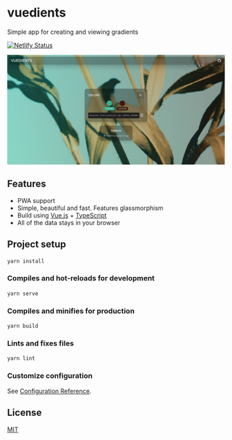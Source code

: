 # vuedients

Simple app for creating and viewing gradients

[![Netlify Status](https://api.netlify.com/api/v1/badges/f19a61be-779b-4611-bc8f-232049f4eb17/deploy-status)](https://app.netlify.com/sites/vuedients/deploys)

![Preview](.github/images/screenshot-2021.01.02-17_05_31.png)

## Features

- PWA support
- Simple, beautiful and fast. Features glassmorphism
- Build using [Vue.js](https://vuejs.org/) + [TypeScript](https://www.typescriptlang.org/)
- All of the data stays in your browser

## Project setup
```
yarn install
```

### Compiles and hot-reloads for development
```
yarn serve
```

### Compiles and minifies for production
```
yarn build
```

### Lints and fixes files
```
yarn lint
```

### Customize configuration
See [Configuration Reference](https://cli.vuejs.org/config/).

## License

[MIT](LICENSE)
